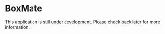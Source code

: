 # BoxMate

This application is still under development. Please check back later for more information.
